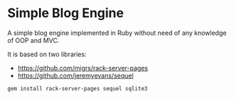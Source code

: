 # Simple Blog Engine

A simple blog engine implemented in Ruby without need of any knowledge of OOP and MVC.

It is based on two libraries:
* https://github.com/migrs/rack-server-pages
* https://github.com/jeremyevans/sequel

`gem install rack-server-pages sequel sqlite3`
